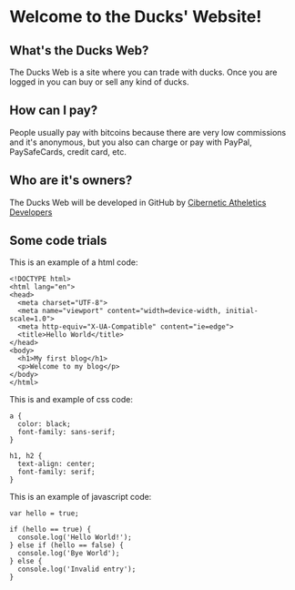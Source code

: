 # Welcome to the Ducks' Website!
## What's the Ducks Web?
The Ducks Web is a site where you can trade with ducks. Once you are logged in you can buy or sell any kind of ducks.
## How can I pay?
People usually pay with bitcoins because there are very low commissions and it's anonymous, but you also can charge or pay with PayPal, PaySafeCards, credit card, etc.
## Who are it's owners?
The Ducks Web will be developed in GitHub by [Cibernetic Atheletics Developers](https://github.com/cibathleticsdev/)
## Some code trials
This is an example of a html code:
```
<!DOCTYPE html>
<html lang="en">
<head>
  <meta charset="UTF-8">
  <meta name="viewport" content="width=device-width, initial-scale=1.0">
  <meta http-equiv="X-UA-Compatible" content="ie=edge">
  <title>Hello World</title>
</head>
<body>
  <h1>My first blog</h1>
  <p>Welcome to my blog</p>
</body>
</html>
```

This is and example of css code:
```
a {
  color: black;
  font-family: sans-serif;
}

h1, h2 {
  text-align: center;
  font-family: serif;
}
```

This is an example of javascript code:
```
var hello = true;

if (hello == true) {
  console.log('Hello World!');
} else if (hello == false) {
  console.log('Bye World');
} else {
  console.log('Invalid entry');
}
```
